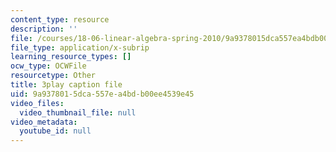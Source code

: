 ```yaml
---
content_type: resource
description: ''
file: /courses/18-06-linear-algebra-spring-2010/9a9378015dca557ea4bdb00ee4539e45_2IdtqGM6KWU.vtt
file_type: application/x-subrip
learning_resource_types: []
ocw_type: OCWFile
resourcetype: Other
title: 3play caption file
uid: 9a937801-5dca-557e-a4bd-b00ee4539e45
video_files:
  video_thumbnail_file: null
video_metadata:
  youtube_id: null
---
```

